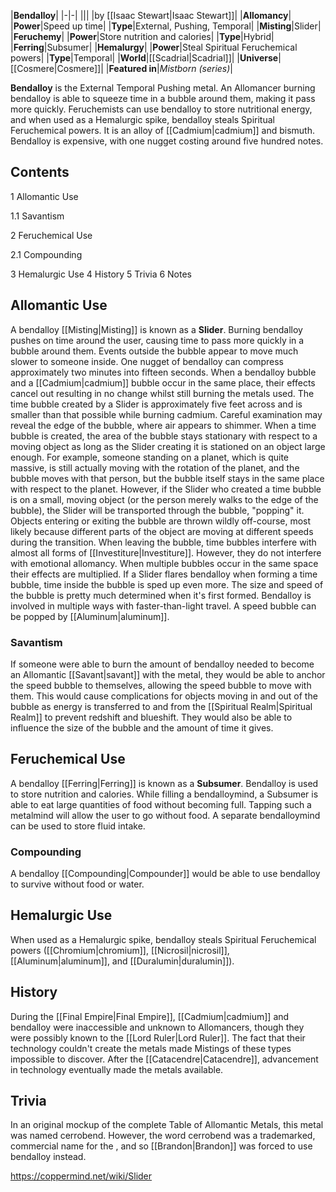 |**Bendalloy**|
|-|-|
|||
|by [[Isaac Stewart\|Isaac Stewart]]|
|**Allomancy**|
|**Power**|Speed up time|
|**Type**|External, Pushing, Temporal|
|**Misting**|Slider|
|**Feruchemy**|
|**Power**|Store nutrition and calories|
|**Type**|Hybrid|
|**Ferring**|Subsumer|
|**Hemalurgy**|
|**Power**|Steal Spiritual Feruchemical powers|
|**Type**|Temporal|
|**World**|[[Scadrial\|Scadrial]]|
|**Universe**|[[Cosmere\|Cosmere]]|
|**Featured in**|*Mistborn (series)*|

**Bendalloy** is the External Temporal Pushing metal. An Allomancer burning bendalloy is able to squeeze time in a bubble around them, making it pass more quickly. Feruchemists can use bendalloy to store nutritional energy, and when used as a Hemalurgic spike, bendalloy steals Spiritual Feruchemical powers. It is an alloy of [[Cadmium\|cadmium]] and bismuth.
Bendalloy is expensive, with one nugget costing around five hundred notes.

## Contents

1 Allomantic Use

1.1 Savantism


2 Feruchemical Use

2.1 Compounding


3 Hemalurgic Use
4 History
5 Trivia
6 Notes


## Allomantic Use
A bendalloy [[Misting\|Misting]] is known as a **Slider**. Burning bendalloy pushes on time around the user, causing time to pass more quickly in a bubble around them. Events outside the bubble appear to move much slower to someone inside. One nugget of bendalloy can compress approximately two minutes into fifteen seconds.
When a bendalloy bubble and a [[Cadmium\|cadmium]] bubble occur in the same place, their effects cancel out resulting in no change whilst still burning the metals used. The time bubble created by a Slider is approximately five feet across and is smaller than that possible while burning cadmium. Careful examination may reveal the edge of the bubble, where air appears to shimmer.
When a time bubble is created, the area of the bubble stays stationary with respect to a moving object as long as the Slider creating it is stationed on an object large enough. For example, someone standing on a planet, which is quite massive, is still actually moving with the rotation of the planet, and the bubble moves with that person, but the bubble itself stays in the same place with respect to the planet. However, if the Slider who created a time bubble is on a small, moving object (or the person merely walks to the edge of the bubble), the Slider will be transported through the bubble, "popping" it. Objects entering or exiting the bubble are thrown wildly off-course, most likely because different parts of the object are moving at different speeds during the transition. When leaving the bubble, time bubbles interfere with almost all forms of [[Investiture\|Investiture]]. However, they do not interfere with emotional allomancy. When multiple bubbles occur in the same space their effects are multiplied.
If a Slider flares bendalloy when forming a time bubble, time inside the bubble is sped up even more. The size and speed of the bubble is pretty much determined when it's first formed. Bendalloy is involved in multiple ways with faster-than-light travel.
A speed bubble can be popped by [[Aluminum\|aluminum]].

### Savantism
If someone were able to burn the amount of bendalloy needed to become an Allomantic [[Savant\|savant]] with the metal, they would be able to anchor the speed bubble to themselves, allowing the speed bubble to move with them. This would cause complications for objects moving in and out of the bubble as energy is transferred to and from the [[Spiritual Realm\|Spiritual Realm]] to prevent redshift and blueshift. They would also be able to influence the size of the bubble and the amount of time it gives.

## Feruchemical Use
A bendalloy [[Ferring\|Ferring]] is known as a **Subsumer**. Bendalloy is used to store nutrition and calories. While filling a bendalloymind, a Subsumer is able to eat large quantities of food without becoming full. Tapping such a metalmind will allow the user to go without food. A separate bendalloymind can be used to store fluid intake.

### Compounding
A bendalloy [[Compounding\|Compounder]] would be able to use bendalloy to survive without food or water.

## Hemalurgic Use
When used as a Hemalurgic spike, bendalloy steals Spiritual Feruchemical powers ([[Chromium\|chromium]], [[Nicrosil\|nicrosil]], [[Aluminum\|aluminum]], and [[Duralumin\|duralumin]]).

## History
During the [[Final Empire\|Final Empire]], [[Cadmium\|cadmium]] and bendalloy were inaccessible and unknown to Allomancers, though they were possibly known to the [[Lord Ruler\|Lord Ruler]]. The fact that their technology couldn't create the metals made Mistings of these types impossible to discover. After the [[Catacendre\|Catacendre]], advancement in technology eventually made the metals available.

## Trivia
In an original mockup of the complete Table of Allomantic Metals, this metal was named cerrobend. However, the word cerrobend was a trademarked, commercial name for the , and so [[Brandon\|Brandon]] was forced to use bendalloy instead.


https://coppermind.net/wiki/Slider